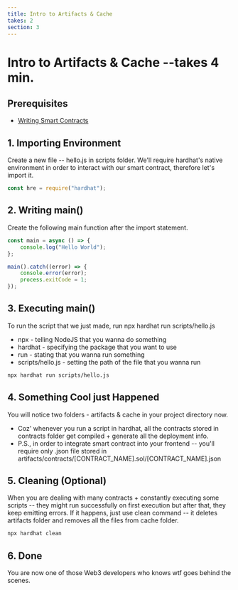 ```yaml
---
title: Intro to Artifacts & Cache
takes: 2
section: 3
---
```


# Intro to Artifacts & Cache --takes 4 min.

## Prerequisites

-   [Writing Smart Contracts](./2_writing_smart_contracts.md)

## 1. Importing Environment

Create a new file -- hello.js in scripts folder. We'll require hardhat's native environment in order to interact with our smart contract, therefore let's import it.

```js
const hre = require("hardhat");
```

## 2. Writing main()

Create the following main function after the import statement.

```js
const main = async () => {
	console.log("Hello World");
};

main().catch((error) => {
	console.error(error);
	process.exitCode = 1;
});
```

## 3. Executing main()

To run the script that we just made, run npx hardhat run scripts/hello.js

-   npx - telling NodeJS that you wanna do something
-   hardhat - specifying the package that you want to use
-   run - stating that you wanna run something
-   scripts/hello.js - setting the path of the file that you wanna run

```bash
npx hardhat run scripts/hello.js
```

## 4. Something Cool just Happened

You will notice two folders - artifacts & cache in your project directory now.

-   Coz' whenever you run a script in hardhat, all the contracts stored in contracts folder get compiled + generate all the deployment info.
-   P.S., in order to integrate smart contract into your frontend -- you'll require only .json file stored in artifacts/contracts/[CONTRACT_NAME].sol/[CONTRACT_NAME].json

## 5. Cleaning (Optional)

When you are dealing with many contracts + constantly executing some scripts -- they might run successfully on first execution
but after that, they keep emitting errors. If it happens, just use clean command -- it deletes artifacts folder and
removes all the files from cache folder.

```bash
npx hardhat clean
```

## 6. Done

You are now one of those Web3 developers who knows wtf goes behind the scenes.
